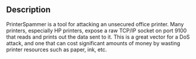 ## Description
PrinterSpammer is a tool for attacking an unsecured office printer. Many printers, especially HP printers, expose a raw TCP/IP socket on port 9100 that reads and prints out the data sent to it. This is a great vector for a DoS attack, and one that can cost significant amounts of money by wasting printer resources such as paper, ink, etc.
